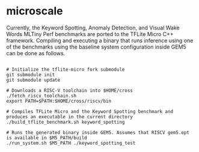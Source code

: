 # microscale

Currently, the Keyword Spotting, Anomaly Detection, and Visual Wake Words MLTiny Perf benchmarks are ported to the TFLite Micro C++ framework. Compiling and executing a binary that runs inference using one of the benchmarks using the baseline system configuration inside GEM5 can be done as follows.

```shell

# Initialize the tflite-micro fork submodule
git submodule init
git submodule update

# Downloads a RISC-V toolchain into $HOME/cross
./fetch_riscv_toolchain.sh     
export PATH=$PATH:$HOME/cross/riscv/bin

# Compiles TFLite Micro and the Keyword Spotting benchmark and produces an executable in the current directory
./build_tflite_benchmark.sh keyword_spotting

# Runs the generated binary inside GEM5. Assumes that RISCV gem5.opt is available in $M5_PATH/build
./run_system.sh $M5_PATH ./keyword_spotting_test
```

